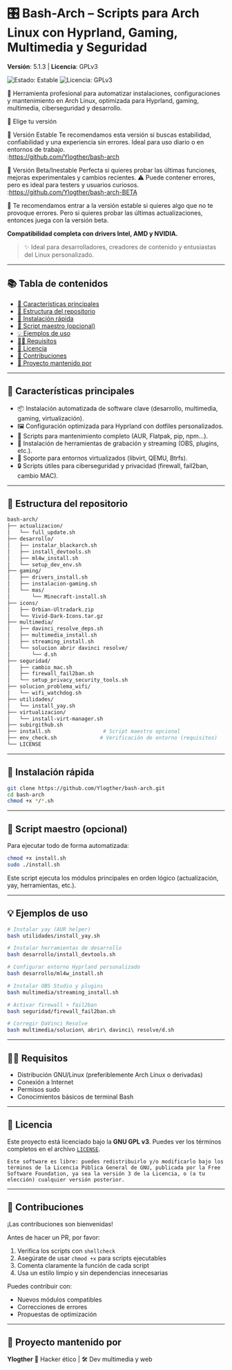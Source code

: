 # 🎛️ Bash-Arch – Scripts para Arch Linux con Hyprland, Gaming, Multimedia y Seguridad

**Versión**: 5.1.3 | **Licencia**: GPLv3  
<p align="left">
  <img src="https://img.shields.io/badge/estado-estable-brightgreen" alt="Estado: Estable" />
  <img src="https://img.shields.io/github/license/Ylogther/bash-arch?color=blue" alt="Licencia: GPLv3" />
</p>

🔧 Herramienta profesional para automatizar instalaciones, configuraciones y mantenimiento en Arch Linux, optimizada para Hyprland, gaming, multimedia, ciberseguridad y desarrollo.

🧭 Elige tu versión

🔹 Versión Estable
Te recomendamos esta versión si buscas estabilidad, confiabilidad y una experiencia sin errores. Ideal para uso diario o en entornos de trabajo.       
:https://github.com/Ylogther/bash-arch

🔸 Versión Beta/Inestable
Perfecta si quieres probar las últimas funciones, mejoras experimentales y cambios recientes. ⚠️ Puede contener errores, pero es ideal para testers y usuarios curiosos.
:https://github.com/Ylogther/bash-arch-BETA

🎯 Te recomendamos entrar a la versión estable si quieres algo que no te provoque errores. Pero si quieres probar las últimas actualizaciones, entonces juega con la versión beta.



**Compatibilidad completa con drivers Intel, AMD y NVIDIA.**

> ✨ Ideal para desarrolladores, creadores de contenido y entusiastas del Linux personalizado.

---

## 📚 Tabla de contenidos

- [🧰 Características principales](#-características-principales)
- [📂 Estructura del repositorio](#-estructura-del-repositorio)
- [🚀 Instalación rápida](#-instalación-rápida)
- [🧪 Script maestro (opcional)](#-script-maestro-opcional)
- [💡 Ejemplos de uso](#-ejemplos-de-uso)
- [🧑‍💻 Requisitos](#-requisitos)
- [📖 Licencia](#-licencia)
- [🤝 Contribuciones](#-contribuciones)
- [🎥 Proyecto mantenido por](#-proyecto-mantenido-por)

---

## 🧰 Características principales

- 📦 Instalación automatizada de software clave (desarrollo, multimedia, gaming, virtualización).
- 🖼️ Configuración optimizada para Hyprland con dotfiles personalizados.
- 🔧 Scripts para mantenimiento completo (AUR, Flatpak, pip, npm...).
- 🎥 Instalación de herramientas de grabación y streaming (OBS, plugins, etc.).
- 🧪 Soporte para entornos virtualizados (libvirt, QEMU, Btrfs).
- 🔒 Scripts útiles para ciberseguridad y privacidad (firewall, fail2ban, cambio MAC).

---

## 📂 Estructura del repositorio

```bash
bash-arch/
├── actualizacion/
│   └── full_update.sh
├── desarrollo/
│   ├── instalar_blackarch.sh
│   ├── install_devtools.sh
│   ├── ml4w_install.sh
│   └── setup_dev_env.sh
├── gaming/
│   ├── drivers_install.sh
│   ├── instalacion-gaming.sh
│   └── mas/
│       └── Minecraft-install.sh
├── icons/
│   ├── Orbian-Ultradark.zip
│   └── Vivid-Dark-Icons.tar.gz
├── multimedia/
│   ├── davinci_resolve_deps.sh
│   ├── multimedia_install.sh
│   ├── streaming_install.sh
│   └── solucion abrir davinci resolve/
│       └── d.sh
├── seguridad/
│   ├── cambio_mac.sh
│   ├── firewall_fail2ban.sh
│   └── setup_privacy_security_tools.sh
├── solucion_problema_wifi/
│   └── wifi_watchdog.sh
├── utilidades/
│   └── install_yay.sh
├── virtualizacion/
│   └── install-virt-manager.sh
├── subirgithub.sh
├── install.sh                 # Script maestro opcional
├── env_check.sh              # Verificación de entorno (requisitos)
└── LICENSE
````

---

## 🚀 Instalación rápida

```bash
git clone https://github.com/Ylogther/bash-arch.git
cd bash-arch
chmod +x */*.sh
```

---

## 🧪 Script maestro (opcional)

Para ejecutar todo de forma automatizada:

```bash
chmod +x install.sh
sudo ./install.sh
```

Este script ejecuta los módulos principales en orden lógico (actualización, yay, herramientas, etc.).

---

## 💡 Ejemplos de uso

```bash
# Instalar yay (AUR helper)
bash utilidades/install_yay.sh

# Instalar herramientas de desarrollo
bash desarrollo/install_devtools.sh

# Configurar entorno Hyprland personalizado
bash desarrollo/ml4w_install.sh

# Instalar OBS Studio y plugins
bash multimedia/streaming_install.sh

# Activar firewall + fail2ban
bash seguridad/firewall_fail2ban.sh

# Corregir DaVinci Resolve
bash multimedia/solucion\ abrir\ davinci\ resolve/d.sh
```

---

## 🧑‍💻 Requisitos

* Distribución GNU/Linux (preferiblemente Arch Linux o derivadas)
* Conexión a Internet
* Permisos sudo
* Conocimientos básicos de terminal Bash

---

## 📖 Licencia

Este proyecto está licenciado bajo la **GNU GPL v3**. Puedes ver los términos completos en el archivo [`LICENSE`](LICENSE).

```
Este software es libre: puedes redistribuirlo y/o modificarlo bajo los términos de la Licencia Pública General de GNU, publicada por la Free Software Foundation, ya sea la versión 3 de la Licencia, o (a tu elección) cualquier versión posterior.
```

---

## 🤝 Contribuciones

¡Las contribuciones son bienvenidas!

Antes de hacer un PR, por favor:

1. Verifica los scripts con `shellcheck`
2. Asegúrate de usar `chmod +x` para scripts ejecutables
3. Comenta claramente la función de cada script
4. Usa un estilo limpio y sin dependencias innecesarias

Puedes contribuir con:

* Nuevos módulos compatibles
* Correcciones de errores
* Propuestas de optimización

---

## 🎥 Proyecto mantenido por

**Ylogther**
🧠 Hacker ético | 🛠️ Dev multimedia y web
